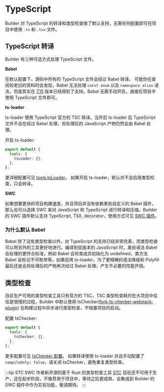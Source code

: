 # TypeScript

Builder 对 TypeScript 的转译和类型检查做了默认支持，无需任何配置即可在项目中使用 `.ts` 和 `.tsx` 文件。

## TypeScript 转译

Builder 有三种可选方式处理 TypeScript 文件。

**Babel**

在默认配置下，源码中所有的 TypeScript 文件会经过 Babel 转译。
可能你在查阅较老旧的资料时会发现，Babel 无法处理 `const enum` 以及 `namespace alias` 语法，但是其实在 [7.15](https://babeljs.io/blog/2021/07/26/7.15.0) 版本已经得到了支持。Babel 无需手动开启，直接在项目中使用 TypeScript 文件即可。

**ts-loader**

ts-loader 使用 TypeScript 官方的 TSC 转译。当开启 ts-loader 后 TypeScript 文件不会在经过 Babel 处理，但处理后的 JavaScript 产物仍然会由 Babel 处理。

开启 ts-loader:

```ts
export default {
  tools: {
    tsLoader: {},
  },
};
```

更详细配置可见 [tools.tsLoader](/zh/api/config-tools.html#tools-tsloader)。
如果开启 ts-loader，默认并不会启用类型检查，只会转译。

**SWC**

如果想要更快的项目构建速度，并且项目并没有依赖某些自定义的 Babel 插件，那么也可以选择 SWC 来对 JavaScript 和 TypeScript 进行转译和压缩。Builder 的 SWC 插件默认支持 TypeScript, TSX, decorator，使用方式可见 [SWC 插件](/zh/plugins/plugin-swc.html)。

### 为什么默认 Babel

Babel 除了没有类型检查以外，对 TypeScript 的支持已经非常完善，而类型检查可以用另外的工具更好地进行。编译到低版本的 JavaScript 时，某些语法 Babel 会处理的更符合标准，例如 Babel 会将类成员初始化为 undefined，类方法 Babel 会标记不可枚举等。如果启用 ts-loader，为了更精确的语法降级和 Polyfill 最后还是会将处理后的产物再次经过 Babel 处理，产生不必要的性能开销。

## 类型检查

目前生产可用的类型检查工具只有官方的 TSC，TSC 类型检查耗时在大项目中往往是很慢的过程，Builder 中默认使用 tsChecker([fork-ts-checker-webpack-plugin](https://github.com/TypeStrong/fork-ts-checker-webpack-plugin)) 在构建过程中异步进行类型检查，不阻塞项目的启动。

配置 tsChecker:

```ts
export default {
  tools: {
    tsChecker: {},
  },
};
```

更多配置可见 [tsChecker 配置](/zh/api/config-tools.html#tools-tschecker)。
如果转译使用 ts-loader 并且手动配置了 `compileOnly: false`，请关闭 tsChecker，避免重复类型检查。

:::tip STC
SWC 作者新开源的基于 Rust 的类型检查工具 [STC](https://github.com/dudykr/stc) 目前还不可用于生产，还在起步阶段，不推荐用于项目中，等待之后更成熟，会集成到 Builder 的 SWC 插件中作为实验功能，敬请期待。
:::
